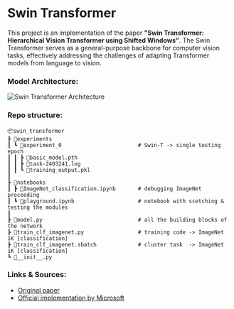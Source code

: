 # Swin Transformer

This project is an implementation of the paper **"Swin Transformer: Hierarchical Vision Transformer using Shifted Windows"**. The Swin Transformer serves as a general-purpose backbone for computer vision tasks, effectively addressing the challenges of adapting Transformer models from language to vision.

### Model Architecture:

![Swin Transformer Architecture](https://amaarora.github.io/images/swin-transformer.png)

### Repo structure:

 ```
📦swin_transformer
 ┣ 📂experiments
 ┃ ┗ 📂experiment_0                        # Swin-T -> single testing epoch
 ┃ ┃ ┣ 📜basic_model.pth
 ┃ ┃ ┣ 📜task-2403241.log
 ┃ ┃ ┗ 📜training_output.pkl
 ┃ 
 ┣ 📂notebooks
 ┃ ┣ 📜ImageNet_classification.ipynb       # debugging ImageNet proceeding
 ┃ ┗ 📜playground.ipynb                    # notebook with scetching & testing the modules 
 ┃
 ┣ 📜model.py                              # all the building blocks of the network
 ┣ 📜train_clf_imagenet.py                 # training code -> ImageNet 1K [classification]
 ┣ 📜train_clf_imagenet.sbatch             # cluster task  -> ImageNet 1K [classification]
 ┗ 📜__init__.py
 ```

### Links & Sources:

* [Original paper](https://arxiv.org/abs/2103.14030)
* [Official implementation by Microsoft](https://github.com/microsoft/Swin-Transformer)